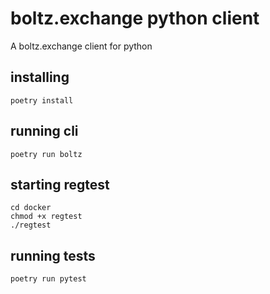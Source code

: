 # boltz.exchange python client
A boltz.exchange client for python

## installing
```console
poetry install
```

## running cli
```console
poetry run boltz
```

## starting regtest
```console
cd docker
chmod +x regtest
./regtest
```

## running tests
```console
poetry run pytest
```
